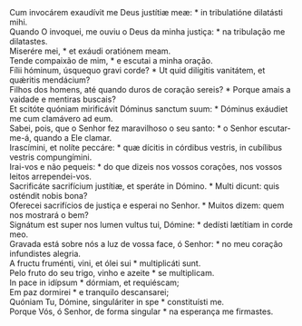 <div class="grid grid-cols-2 gap-3">
<div class="dropcap text-justify">Cum invocárem exaudívit me Deus justítiæ meæ: * in tribulatióne dilatásti mihi.</div>
<div class="dropcap text-justify">Quando O invoquei, me ouviu o Deus da minha justiça: * na tribulação me dilatastes.</div>
<div class="text-justify">Miserére mei, * et exáudi oratiónem meam.</div>
<div class="text-justify">Tende compaixão de mim, * e escutai a minha oração.</div>
<div class="text-justify">Fílii hóminum, úsquequo gravi corde? * Ut quid dilígitis vanitátem, et quǽritis mendácium?</div>
<div class="text-justify">Filhos dos homens, até quando duros de coração sereis? * Porque amais a vaidade e mentiras buscais?</div>
<div class="text-justify">Et scitóte quóniam mirificávit Dóminus sanctum suum: * Dóminus exáudiet me cum clamávero ad eum.</div>
<div class="text-justify">Sabei, pois, que o Senhor fez maravilhoso o seu santo: * o Senhor escutar-me-á, quando a Ele clamar.</div>
<div class="text-justify">Irascímini, et nolíte peccáre: * quæ dícitis in córdibus vestris, in cubílibus vestris compungímini.</div>
<div class="text-justify">Irai-vos e não pequeis: * do que dizeis nos vossos corações, nos vossos leitos arrependei-vos.</div>
<div class="text-justify">Sacrificáte sacrifícium justítiæ, et speráte in Dómino. * Multi dicunt: quis osténdit nobis bona?</div>
<div class="text-justify">Oferecei sacrifícios de justiça e esperai no Senhor. * Muitos dizem: quem nos mostrará o bem?</div>
<div class="text-justify">Signátum est super nos lumen vultus tui, Dómine: * dedísti lætítiam in corde meo.</div>
<div class="text-justify">Gravada está sobre nós a luz de vossa face, ó Senhor: * no meu coração infundistes alegria.</div>
<div class="text-justify">A fructu fruménti, vini, et ólei sui * multiplicáti sunt.</div>
<div class="text-justify">Pelo fruto do seu trigo, vinho e azeite * se multiplicam.</div>
<div class="text-justify">In pace in idípsum * dórmiam, et requiéscam;</div>
<div class="text-justify">Em paz dormirei * e tranquilo descansarei;</div>
<div class="text-justify">Quóniam Tu, Dómine, singuláriter in spe * constituísti me.</div>
<div class="text-justify">Porque Vós, ó Senhor, de forma singular * na esperança me firmastes.</div>
</div>
